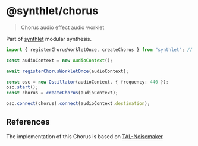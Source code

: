 # @synthlet/chorus

> Chorus audio effect audio worklet

Part of [synthlet](https://github.com/danigb/synthlet) modular synthesis.

```ts
import { registerChorusWorkletOnce, createChorus } from "synthlet"; // or "@synthlet/chorus";

const audioContext = new AudioContext();

await registerChorusWorkletOnce(audioContext);

const osc = new Oscillator(audioContext, { frequency: 440 });
osc.start();
const chorus = createChorus(audioContext);

osc.connect(chorus).connect(audioContext.destination);
```

## References

The implementation of this Chorus is based on [TAL-Noisemaker](https://github.com/Nexbit/tal-noisemaker)
